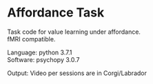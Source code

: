 # Affordance Task

Task code for value learning under affordance.\
fMRI compatible.

Language: python 3.7.1\
Software: psychopy 3.0.7

Output: Video per sessions are in Corgi/Labrador
